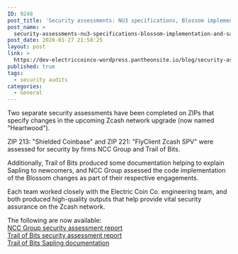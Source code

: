 ```yaml
---
ID: 9248
post_title: 'Security assessments: NU3 specifications, Blossom implementation and Sapling documentation'
post_name: >
  security-assessments-nu3-specifications-blossom-implementation-and-sapling-documentation
post_date: 2020-01-27 21:58:25
layout: post
link: >
  https://dev-electriccoinco-wordpress.pantheonsite.io/blog/security-assessments-nu3-specifications-blossom-implementation-and-sapling-documentation/
published: true
tags:
  - security audits
categories:
  - General
---
```

<!-- wp:paragraph -->
<p>Two separate security assessments have been completed on ZIPs that specify&nbsp;changes in the upcoming Zcash network upgrade (now named "Heartwood").</p>
<!-- /wp:paragraph -->

<!-- wp:paragraph -->
<p>ZIP 213: "Shielded Coinbase" and ZIP 221: "FlyClient Zcash SPV" were assessed for security by firms NCC Group and Trail of Bits.</p>
<!-- /wp:paragraph -->

<!-- wp:paragraph -->
<p>Additionally, Trail of Bits produced some documentation helping to explain Sapling to newcomers, and NCC Group assessed the code implementation of the Blossom changes as part of their respective engagements.</p>
<!-- /wp:paragraph -->

<!-- wp:paragraph -->
<p>Each team worked closely with the Electric Coin Co. engineering team, and both produced high-quality outputs that help provide vital security assurance on the Zcash network.</p>
<!-- /wp:paragraph -->

<!-- wp:paragraph -->
<p>The following are now available:<br><a rel="noreferrer noopener" aria-label=" (opens in a new tab)" href="https://research.nccgroup.com/2020/01/27/public-report-electric-coin-company-nu3-specification-and-blossom-implementation-audit/" target="_blank">NCC Group security assessment report</a><br><a rel="noreferrer noopener" aria-label=" (opens in a new tab)" href="https://github.com/trailofbits/publications/blob/master/reviews/Zcash.pdf" target="_blank">Trail of Bits security assessment report</a><br><a rel="noreferrer noopener" aria-label=" (opens in a new tab)" href="https://github.com/trailofbits/publications/blob/master/reviews/ZcashWP.pdf" target="_blank">Trail of Bits Sapling documentation</a><br></p>
<!-- /wp:paragraph -->